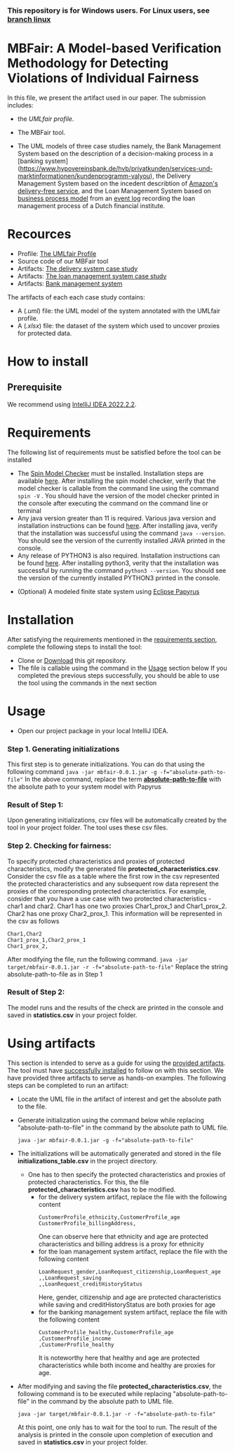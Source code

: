 ### This repository is for Windows users. For Linux users, see [branch linux](https://github.com/QRamadan/MBFair/tree/linux)
# MBFair: A Model-based Verification Methodology for Detecting Violations of Individual Fairness

In this file, we present the artifact used in our paper. The submission includes:
* the *UMLfair profile*.

* The MBFair tool.

* The UML models of three case studies namely, the Bank Management System based on the description of a decision-making process in a [banking system] (https://www.hypovereinsbank.de/hvb/privatkunden/services-und-marktinformationen/kundenprogramm-valyou), the Delivery Management System based on the incedent describtion of [Amazon's delivery-free service](https://www.bloomberg.com/graphics/2016-amazon-same-day/), and the Loan Management System based on [business process model](https://link.springer.com/chapter/10.1007/978-3-319-92901-9_19) from an [event log](https://www.win.tue.nl/bpi/doku.php?id=2012:challenge) recording the loan management process of a Dutch financial institute. 

# <section id="resources"> Recources </section>

- Profile: [The UMLfair Profile](https://github.com/confFair/project/blob/master/profile.zip)
- Source code of our MBFair tool
- Artifacts: [The delivery system case study](https://github.com/QRamadan/MBFair/tree/linux/artifacts/delivery_system)
- Artifacts: [The loan management system case study](https://github.com/QRamadan/MBFair/tree/linux/artifacts/loand_management)
- Artifacts: [Bank management system](https://github.com/QRamadan/MBFair/tree/linux/artifacts/bank_management)

The artifacts of each each case study contains: 
* A (*.uml*) file: the UML model of the system annotated with the UMLfair profile.
* A (*.xlsx*) file: the dataset of the system which used to uncover proxies for protected data. 

# How to install

## Prerequisite 
We recommend using [IntelliJ IDEA 2022.2.2](https://www.jetbrains.com/idea/download/#section=windows).

# <section id="requirements">Requirements</section>
The following list of requirements must be satisfied before the tool can be installed
- The [Spin Model Checker](https://spinroot.com/spin/whatispin.html) must be installed. Installation steps are available [here](https://spinroot.com/spin/Man/README.html#S1). After installing the spin model checker, verify that the model checker is callable from the command line using the command ```spin -V``` . You should have the version of the model checker printed in the console after executing the command on the command line or terminal
- Any java version greater than 11 is required. Various java version and installation instructions can be found [here](https://docs.oracle.com/en/java/javase/index.html). After installing java, verify that the installation was successful using the command ```java --version```. You should see the version of the currently installed JAVA printed in the console.
- Any release of PYTHON3 is also required. Installation instructions can be found [here](https://www.python.org/downloads/windows/). After installing python3, verity that the installation was successful by running the command ```python3 --version```. You should see the version of the currently installed PYTHON3 printed in the console.
* (Optional) A modeled finite state system using [Eclipse Papyrus](https://www.eclipse.org/papyrus/)

# <section id="installation">Installation</section>
After satisfying the requirements mentioned in the [requirements section](#requirements), complete the following steps to install the tool:
* Clone or [Download](https://github.com/QRamadan/MBFair/archive/refs/heads/master.zip) this git repository.
* The file is callable using the command in the [Usage](#usage) section below
If you completed the previous steps successfully, you should be able to use the tool using the commands in the next section

# <section id="usage"> Usage </section>

* Open our project package in your local IntelliJ IDEA.
### Step 1. Generating initializations
This first step is to generate initializations. You can do that using the following command
``` java -jar mbfair-0.0.1.jar -g -f="absolute-path-to-file" ```
In the above command, replace the term <strong><ins>absolute-path-to-file</ins></strong> with the absolute path to your system model with Papyrus

### Result of Step 1: 
Upon generating initializations, csv files will be automatically created by the tool in your project folder. The tool uses these csv files.

### Step 2. Checking for fairness:
To specify protected characteristics and proxies of protected characteristics, modify the generated file <strong>protected_characteristics.csv</strong>. Consider the csv file as a table where the first row in the csv represented the protected characteristics and any subsequent row data represent the proxies of the corresponding protected characteristics.
For example, consider that you have a use case with two protected characteristics - char1 and char2. Char1 has one two proxies Char1_prox_1 and Char1_prox_2. Char2 has one proxy Char2_prox_1. This information will be represented in the csv as follows
```
Char1,Char2
Char1_prox_1,Char2_prox_1
Char1_prox_2,
```

After modifying the file, run the following command.
``` java -jar target/mbfair-0.0.1.jar -r -f="absolute-path-to-file" ```
Replace the string absolute-path-to-file as in Step 1

### Result of Step 2:
The model runs and the results of the check are printed in the console and saved in <strong>statistics.csv</strong> in your project folder.

# <section id="using-artifacts">Using artifacts</section>
This section is intended to serve as a guide for using the [provided artifacts](#resources). The tool must have [successfully installed](#installation) to follow on with this section. We have provided three artifacts to serve as hands-on examples. The following steps can be completed to run an artifact:
- Locate the UML file in the artifact of interest and get the absolute path to the file.
- Generate initialization using the command below while replacing "absolute-path-to-file" in the command by the absolute path to UML file.
    ```
    java -jar mbfair-0.0.1.jar -g -f="absolute-path-to-file"
    ```
- The initializations will be automatically generated and stored in the file <strong>initializations_table.csv</strong> in the project directory.
  - One has to then specify the protected characteristics and proxies of protected characteristics. For this, the file <strong>protected_characteristics.csv</strong> has to be modified.
    - for the delivery system artifact, replace the file with the following content
      ```
      CustomerProfile_ethnicity,CustomerProfile_age
      CustomerProfile_billingAddress,
      ```
      One can observe here that ethnicity and age are protected characteristics and billing address is a proxy for ethnicity
    - for the loan management system artifact, replace the file with the following content
      ```
      LoanRequest_gender,LoanRequest_citizenship,LoanRequest_age
      ,,LoanRequest_saving
      ,,LoanRequest_creditHistoryStatus
      ```
      Here, gender, citizenship and age are protected characteristics while saving and creditHistoryStatus are both proxies for age
    - for the banking management system artifact, replace the file with the following content
      ```
      CustomerProfile_healthy,CustomerProfile_age
      ,CustomerProfile_income
      ,CustomerProfile_healthy
      ```
      It is noteworthy here that healthy and age are protected characteristics while both income and healthy are proxies for age.
  
- After modifying and saving the file <strong>protected_characteristics.csv</strong>, the following command is to be executed while replacing "absolute-path-to-file" in the command by the absolute path to UML file.
  ```
  java -jar target/mbfair-0.0.1.jar -r -f="absolute-path-to-file"
  ```
  At this point, one only has to wait for the tool to run. The result of the analysis is printed in the console upon completion of execution and saved in <strong>statistics.csv</strong> in your project folder.
